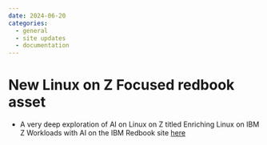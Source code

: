 ```yaml
---
date: 2024-06-20
categories:
  - general
  - site updates
  - documentation
---
```


# New Linux on Z Focused redbook asset

- A very deep exploration of AI on Linux on Z titled Enriching Linux on IBM Z Workloads with AI
on the IBM Redbook site [here](https://www.redbooks.ibm.com/redpapers/pdfs/redp5712.pdf)
